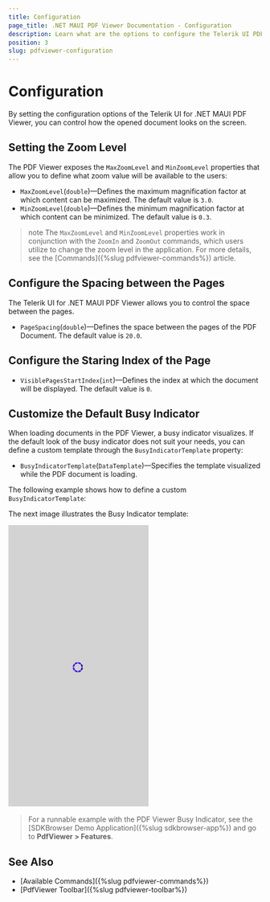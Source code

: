 ```yaml
---
title: Configuration
page_title: .NET MAUI PDF Viewer Documentation - Configuration
description: Learn what are the options to configure the Telerik UI PDF Viewer for .NET MAUI.
position: 3
slug: pdfviewer-configuration
---
```


# Configuration

By setting the configuration options of the Telerik UI for .NET MAUI PDF Viewer, you can control how the opened document looks on the screen.

## Setting the Zoom Level

The PDF Viewer exposes the `MaxZoomLevel` and `MinZoomLevel` properties that allow you to define what zoom value will be available to the users:

* `MaxZoomLevel`(`double`)&mdash;Defines the maximum magnification factor at which content can be maximized. The default value is `3.0`.
* `MinZoomLevel`(`double`)&mdash;Defines the minimum magnification factor at which content can be minimized. The default value is `0.3`.

>note The `MaxZoomLevel` and `MinZoomLevel` properties work in conjunction with the `ZoomIn` and `ZoomOut` commands, which users utilize to change the zoom level in the application. For more details, see the [Commands]({%slug pdfviewer-commands%}) article.

## Configure the Spacing between the Pages

The Telerik UI for .NET MAUI PDF Viewer allows you to control the space between the pages.

* `PageSpacing`(`double`)&mdash;Defines the space between the pages of the PDF Document. The default value is `20.0`.

## Configure the Staring Index of the Page

* `VisiblePagesStartIndex`(`int`)&mdash;Defines the index at which the document will be displayed. The default value is `0`.

## Customize the Default Busy Indicator

When loading documents in the PDF Viewer, a busy indicator visualizes. If the default look of the busy indicator does not suit your needs, you can define a custom template through the `BusyIndicatorTemplate` property:

* `BusyIndicatorTemplate`(`DataTemplate`)&mdash;Specifies the template visualized while the PDF document is loading.

The following example shows how to define a custom `BusyIndicatorTemplate`:

<snippet id='pdfviewer-busy-indicator-template-xaml' />

The next image illustrates the Busy Indicator template:

![Telerik UI for .NET MAUI PDF Viewer Busy Indicator Template](images/pdfviewer-busyindicator-template.png "PDF Viewer BusyIndicator Template")

> For a runnable example with the PDF Viewer Busy Indicator, see the [SDKBrowser Demo Application]({%slug sdkbrowser-app%}) and go to **PdfViewer > Features**.

## See Also

- [Available Commands]({%slug pdfviewer-commands%})
- [PdfViewer Toolbar]({%slug pdfviewer-toolbar%})
